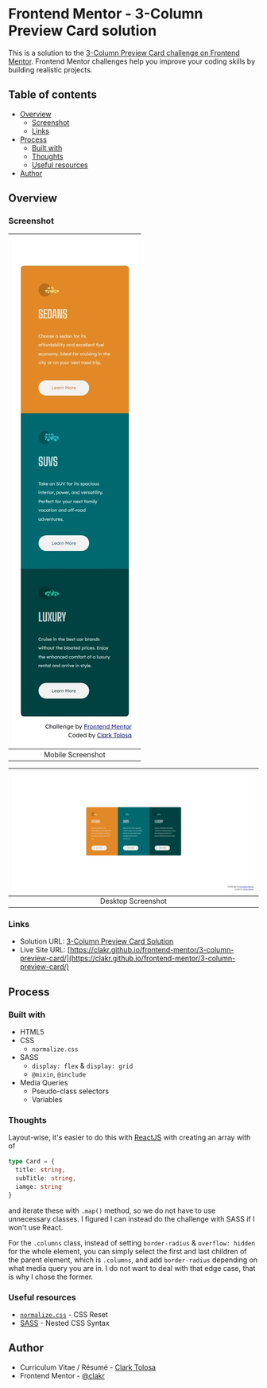 # Frontend Mentor - 3-Column Preview Card solution

This is a solution to the [3-Column Preview Card challenge on Frontend Mentor](https://www.frontendmentor.io/challenges/3column-preview-card-component-pH92eAR2-). Frontend Mentor challenges help you improve your coding skills by building realistic projects. 

## Table of contents

- [Overview](#overview)
  - [Screenshot](#screenshot)
  - [Links](#links)
- [Process](#process)
  - [Built with](#built-with)
  - [Thoughts](#thoughts)
  - [Useful resources](#useful-resources)
- [Author](#author)

## Overview

### Screenshot

| ![Mobile](./images/mobile.jpeg) |
|:--:|
|Mobile Screenshot|

| ![Desktop](./images/desktop.jpeg) |
|:--:|
|Desktop Screenshot|

### Links

- Solution URL: [3-Column Preview Card Solution](https://github.com/clakr/frontend-mentor/tree/main/3-column-preview-card)
- Live Site URL: [https://clakr.github.io/frontend-mentor/3-column-preview-card/](https://clakr.github.io/frontend-mentor/3-column-preview-card/)

## Process

### Built with

- HTML5
- CSS
  - `normalize.css`
- SASS
  - `display: flex` & `display: grid`
  - `@mixin`, `@include`
- Media Queries
  - Pseudo-class selectors
  - Variables

### Thoughts

Layout-wise, it's easier to do this with [ReactJS](https://reactjs.org/) with creating an array with of 

```ts
type Card = {
  title: string, 
  subTitle: string,
  iamge: string
}
```

 and iterate these with `.map()` method, so we do not have to use unnecessary classes. I figured I can instead do the challenge with SASS if I won't use React.

 For the `.columns` class, instead of setting `border-radius` & `overflow: hidden` for the whole element, you can simply select the first and last children of the parent element, which is `.columns`, and add `border-radius` depending on what media query you are in. I do not want to deal with that edge case, that is why I chose the former.


### Useful resources

- [`normalize.css`](https://www.joshwcomeau.com/css/custom-css-reset/) - CSS Reset
- [SASS](https://sass-lang.com/) - Nested CSS Syntax

## Author

- Curriculum Vitae / Résumé - [Clark Tolosa](https://clakr.vercel.app)
- Frontend Mentor - [@clakr](https://www.frontendmentor.io/profile/clakr)
